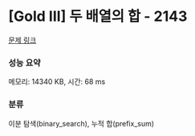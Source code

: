 # [Gold III] 두 배열의 합 - 2143 

[문제 링크](https://www.acmicpc.net/problem/2143) 

### 성능 요약

메모리: 14340 KB, 시간: 68 ms

### 분류

이분 탐색(binary_search), 누적 합(prefix_sum)

